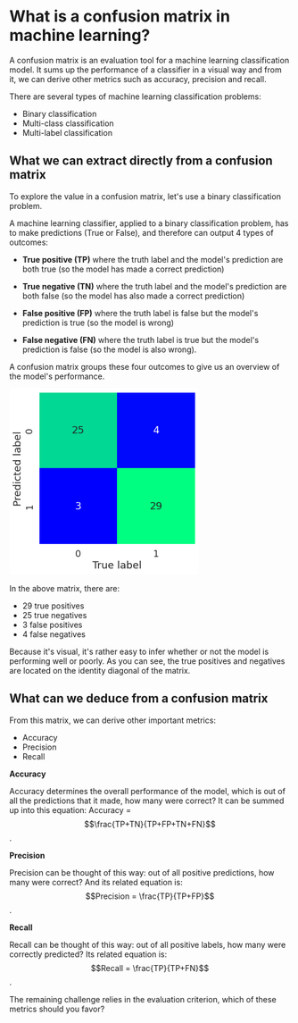# What is a confusion matrix in machine learning?

A confusion matrix is an evaluation tool for a machine learning
classification model. It sums up the performance of a classifier in
a visual way and from it, we can derive other metrics such as accuracy,
precision and recall.

There are several types of machine learning classification problems:
- Binary classification
- Multi-class classification
- Multi-label classification

## What we can extract directly from a confusion matrix

To explore the value in a confusion matrix, let's use a binary
classification problem.

A machine learning classifier, applied to a binary classification problem,
has to make predictions (True or False), and therefore can output 4 types
of outcomes:

- **True positive (TP)** where the truth label and the model's prediction
  are both true (so the model has made a correct prediction)

- **True negative (TN)** where the truth label and the model's prediction
  are both false (so the model has also made a correct prediction)

- **False positive (FP)** where the truth label is false but the model's
  prediction is true (so the model is wrong)

- **False negative (FN)** where the truth label is true but the model's
  prediction is false (so the model is also wrong).

A confusion matrix groups these four outcomes to give us an overview of
the model's performance.

![Example of a confusion matrix](/images/2023-01-19-whats_a_conf_max/confusion_matrix.png)

In the above matrix, there are:
- 29 true positives
- 25 true negatives
- 3 false positives
- 4 false negatives

Because it's visual, it's rather easy to infer whether or not the model is
performing well or poorly. As you can see, the true positives and
negatives are located on the identity diagonal of the matrix. 

## What can we deduce from a confusion matrix

From this matrix, we can derive other important metrics:

- Accuracy
- Precision
- Recall

**Accuracy**

Accuracy determines the overall performance of the model, which is out of
all the predictions that it made, how many were correct? It can be summed
up into this equation: Accuracy = $$\frac{TP+TN}{TP+FP+TN+FN}$$.

**Precision**

Precision can be thought of this way: out of all positive predictions, how
many were correct? And its related equation is: $$Precision = \frac{TP}{TP+FP}$$.

**Recall**

Recall can be thought of this way: out of all positive labels, how many
were correctly predicted? Its related equation is: $$Recall = \frac{TP}{TP+FN}$$.

The remaining challenge relies in the evaluation criterion, which of these
metrics should you favor?
